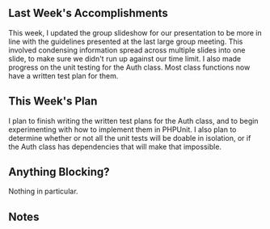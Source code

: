 ## Last Week's Accomplishments
This week, I updated the group slideshow for our presentation to be more in line with the guidelines presented at the last large group meeting.
This involved condensing information spread across multiple slides into one slide, to make sure we didn't run up against our time limit.
I also made progress on the unit testing for the Auth class. Most class functions now have a written test plan for them.

## This Week's Plan
I plan to finish writing the written test plans for the Auth class, and to begin experimenting with how to implement them in PHPUnit.
I also plan to determine whether or not all the unit tests will be doable in isolation, or if the Auth class has dependencies that
will make that impossible.

## Anything Blocking?
Nothing in particular.

## Notes

